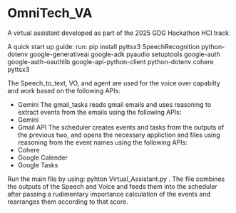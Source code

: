 # OmniTech_VA
A virtual assistant developed as part of the 2025 GDG Hackathon HCI track

A quick start up guide:
run: pip install pyttsx3 SpeechRecognition python-dotenv google-generativeai google-adk pyaudio setuptools google-auth google-auth-oauthlib google-api-python-client python-dotenv cohere pyttsx3    

The Speech_to_text, VO, and agent are used for the voice over capabilty and work based on the following APIs:
- Gemini
The gmail_tasks reads gmail emails and uses reasoning to extract events from the emails using the following APIs:
- Gemini
- Gmail API
The scheduler creates events and tasks from the outputs of the previous two, and opens the necessary appliction and files using reasoning from the event names using the following APIs:
- Cohere
- Google Calender
- Google Tasks

Run the main file by using: pyhton Virtual_Assistant.py . The file combines the outputs of the Speech and Voice and feeds them into the scheduler after passing a rudimentary importance calculation of the events and rearranges them according to that score.
